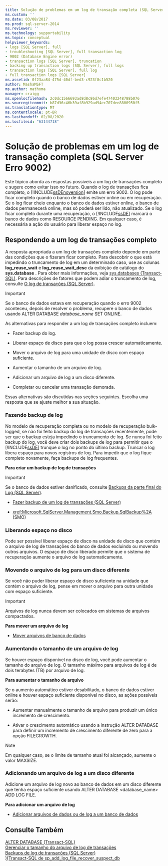 ```yaml
---
title: Solução de problemas em um log de transação completa (SQL Server Erro 9002) | Microsoft Docs
ms.custom: ''
ms.date: 03/08/2017
ms.prod: sql-server-2014
ms.reviewer: ''
ms.technology: supportability
ms.topic: conceptual
helpviewer_keywords:
- logs [SQL Server], full
- troubleshooting [SQL Server], full transaction log
- 9002 (Database Engine error)
- transaction logs [SQL Server], truncation
- backing up transaction logs [SQL Server], full logs
- transaction logs [SQL Server], full log
- full transaction logs [SQL Server]
ms.assetid: 0f23aa84-475d-40df-bed3-c923f8c1b520
author: MashaMSFT
ms.author: mathoma
manager: craigg
ms.openlocfilehash: 2c0dc1566693ad8d8c86d7efe47403248788b076
ms.sourcegitcommit: b87d36c46b39af8b929ad94ec707dee8800950f5
ms.translationtype: MT
ms.contentlocale: pt-BR
ms.lasthandoff: 02/08/2020
ms.locfileid: "63144718"
---
```

# <a name="troubleshoot-a-full-transaction-log-sql-server-error-9002"></a>Solução de problemas em um log de transação completa (SQL Server Erro 9002)
  Este tópico aborda as respostas possíveis a um log de transações completo e sugere como evitar isso no futuro. Quando o log de transações fica completo, o [!INCLUDE[ssDEnoversion](../../includes/ssdenoversion-md.md)] emite um erro 9002. O log pode ficar completo quando o banco de dados estiver online ou em recuperação. Se o log ficar cheio enquanto o banco de dados estiver online, o banco de dados permanecerá online, mas só poderá ser lido, não atualizado. Se o log ficar completo durante uma recuperação, o [!INCLUDE[ssDE](../../includes/ssde-md.md)] marcará o banco de dados como RESOURCE PENDING. Em qualquer caso, é necessária a ação do usuário para liberar espaço no log.  
  
## <a name="responding-to-a-full-transaction-log"></a>Respondendo a um log de transações completo  
 A resposta apropriada a um log de transações completo depende em parte das condições que o fizeram ficar completo. Para descobrir o que está impedindo o truncamento de log em um determinado caso, use as colunas **log_reuse_wait** e **log_reuse_wait_desc** da exibição de catálogo do **sys.database** . Para obter mais informações, veja [sys.databases &#40;Transact-SQL&#41;](/sql/relational-databases/system-catalog-views/sys-databases-transact-sql). Para descrições de fatores que podem adiar o truncamento de log, consulte [O log de transações &#40;SQL Server&#41;](the-transaction-log-sql-server.md).  
  
> [!IMPORTANT]  
>  Se o banco de dados estava em recuperação quando o erro 9002 aconteceu, depois de resolver o problema, recupere o banco de dados usando ALTER DATABASE *database_name* SET ONLINE.  
  
 As alternativas para responder a um log de transações completo incluem:  
  
-   Fazer backup do log.  
  
-   Liberar espaço de disco para que o log possa crescer automaticamente.  
  
-   Mover o arquivo de log para uma unidade de disco com espaço suficiente.  
  
-   Aumentar o tamanho de um arquivo de log.  
  
-   Adicionar um arquivo de log a um disco diferente.  
  
-   Completar ou cancelar uma transação demorada.  
  
 Essas alternativas são discutidas nas seções seguintes. Escolha uma resposta que se ajuste melhor a sua situação.  
  
### <a name="backing-up-the-log"></a>Fazendo backup de log  
 No modelo de recuperação completa ou no modelo de recuperação bulk-logged, se não foi feito backup do log de transações recentemente, pode ser que o backup esteja impedindo o truncamento de log. Se nunca foi feito backup do log, você deve criar dois backups de log para permitir que o [!INCLUDE[ssDE](../../includes/ssde-md.md)] trunque o log no ponto do último backup. Truncar o log libera espaço para novos registros de log. Para impedir que o log fique completo novamente, faça backups de log frequentes.  
  
 **Para criar um backup de log de transações**  
  
> [!IMPORTANT]  
>  Se o banco de dados estiver danificado, consulte [Backups da parte final do Log &#40;SQL Server&#41;](../backup-restore/tail-log-backups-sql-server.md).  
  
-   [Fazer backup de um log de transações &#40;SQL Server&#41;](../backup-restore/back-up-a-transaction-log-sql-server.md)  
  
-   <xref:Microsoft.SqlServer.Management.Smo.Backup.SqlBackup%2A> (SMO)  
  
### <a name="freeing-disk-space"></a>Liberando espaço no disco  
 Pode ser possível liberar espaço de disco na unidade de disco que contém o arquivo de log de transações do banco de dados excluindo ou movendo outros arquivos. O espaço de disco liberado permite que o sistema de recuperação aumente o arquivo de log automaticamente.  
  
### <a name="moving-the-log-file-to-a-different-disk"></a>Movendo o arquivo de log para um disco diferente  
 Se você não puder liberar espaço de disco suficiente na unidade que contém o arquivo de log, pense em mover o arquivo para outra unidade com espaço suficiente.  
  
> [!IMPORTANT]  
>  Arquivos de log nunca devem ser colocados em sistemas de arquivos compactados.  
  
 **Para mover um arquivo de log**  
  
-   [Mover arquivos de banco de dados](../databases/move-database-files.md)  
  
### <a name="increasing-the-size-of-a-log-file"></a>Aumentando o tamanho de um arquivo de log  
 Se houver espaço disponível no disco de log, você pode aumentar o tamanho do arquivo de log. O tamanho máximo para arquivos de log é de dois terabytes (TB) por arquivo de log.  
  
 **Para aumentar o tamanho de arquivo**  
  
 Se o aumento automático estiver desabilitado, o banco de dados estiver online e houver espaço suficiente disponível no disco, as ações possíveis serão:  
  
-   Aumentar manualmente o tamanho de arquivo para produzir um único incremento de crescimento.  
  
-   Ativar o crescimento automático usando a instrução ALTER DATABASE para definir um incremento de crescimento diferente de zero para a opção FILEGROWTH.  
  
> [!NOTE]  
>  Em qualquer caso, se o limite de tamanho atual foi alcançado, aumente o valor MAXSIZE.  
  
### <a name="adding-a-log-file-on-a-different-disk"></a>Adicionando um arquivo de log a um disco diferente  
 Adicione um arquivo de log novo ao banco de dados em um disco diferente que tenha espaço suficiente usando ALTER DATABASE <database_name> ADD LOG FILE.  
  
 **Para adicionar um arquivo de log**  
  
-   [Adicionar arquivos de dados ou de log a um banco de dados](../databases/add-data-or-log-files-to-a-database.md)  
  
## <a name="see-also"></a>Consulte Também  
 [ALTER DATABASE &#40;Transact-SQL&#41;](/sql/t-sql/statements/alter-database-transact-sql)   
 [Gerenciar o tamanho do arquivo de log de transações](manage-the-size-of-the-transaction-log-file.md)   
 [Backups de log de transações &#40;SQL Server&#41;](../backup-restore/transaction-log-backups-sql-server.md)   
 [&#41;&#40;Transact-SQL de sp_add_log_file_recover_suspect_db](/sql/relational-databases/system-stored-procedures/sp-add-log-file-recover-suspect-db-transact-sql)  
  
  
